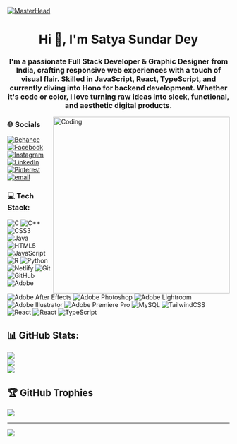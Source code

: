 [![MasterHead](https://camo.githubusercontent.com/069e3ef2850e722ccaef748bf8cdadafeed9fd4a9ee1436daebd7e820f4402a7/68747470733a2f2f666972656261736573746f726167652e676f6f676c65617069732e636f6d2f76302f622f666c6578692d636f64696e672e61707073706f742e636f6d2f6f2f64656d706769372d35323066386435662d363364342d343435332d383832322d6462633134396165323766382e6769663f616c743d6d6564696126746f6b656e3d39316330633762322d393363332d343032392d623031312d316138373033633537333064)](https://dotsatya.github.io/Formal-Portfolio/)
<h1 align="center">Hi 👋, I'm Satya Sundar Dey</h1>
<h3 align="center">I'm a passionate Full Stack Developer & Graphic Designer from India, crafting responsive web experiences with a touch of visual flair. Skilled in JavaScript, React, TypeScript, and currently diving into Hono for backend development. Whether it's code or color, I love turning raw ideas into sleek, functional, and aesthetic digital products.</h3>
<img align="right" alt="Coding" width="400" src="https://cdn.dribbble.com/users/1162077/screenshots/3848914/programmer.gif" />


### 🌐 **Socials**
[![Behance](https://img.shields.io/badge/Behance-1769ff?logo=behance&logoColor=white)](https://behance.net/satyasundardey) 
[![Facebook](https://img.shields.io/badge/Facebook-%231877F2.svg?logo=Facebook&logoColor=white)](https://facebook.com/100087912664641) 
[![Instagram](https://img.shields.io/badge/Instagram-%23E4405F.svg?logo=Instagram&logoColor=white)](https://instagram.com/dot_satya) 
[![LinkedIn](https://img.shields.io/badge/LinkedIn-%230077B5.svg?logo=linkedin&logoColor=white)](https://linkedin.com/in/satya-sundar-dey) 
[![Pinterest](https://img.shields.io/badge/Pinterest-%23E60023.svg?logo=Pinterest&logoColor=white)](https://pinterest.com/dotsatya) 
[![email](https://img.shields.io/badge/Email-D14836?logo=gmail&logoColor=white)](mailto:satyasundardey4@gmail.com)

### 💻 Tech Stack:
![C](https://img.shields.io/badge/c-%2300599C.svg?style=for-the-badge&logo=c&logoColor=white) ![C++](https://img.shields.io/badge/c++-%2300599C.svg?style=for-the-badge&logo=c%2B%2B&logoColor=white) ![CSS3](https://img.shields.io/badge/css3-%231572B6.svg?style=for-the-badge&logo=css3&logoColor=white) ![Java](https://img.shields.io/badge/java-%23ED8B00.svg?style=for-the-badge&logo=openjdk&logoColor=white) ![HTML5](https://img.shields.io/badge/html5-%23E34F26.svg?style=for-the-badge&logo=html5&logoColor=white) ![JavaScript](https://img.shields.io/badge/javascript-%23323330.svg?style=for-the-badge&logo=javascript&logoColor=%23F7DF1E) ![R](https://img.shields.io/badge/r-%23276DC3.svg?style=for-the-badge&logo=r&logoColor=white) ![Python](https://img.shields.io/badge/python-3670A0?style=for-the-badge&logo=python&logoColor=ffdd54) ![Netlify](https://img.shields.io/badge/netlify-%23000000.svg?style=for-the-badge&logo=netlify&logoColor=#00C7B7) ![Git](https://img.shields.io/badge/git-%23F05033.svg?style=for-the-badge&logo=git&logoColor=white) ![GitHub](https://img.shields.io/badge/github-%23121011.svg?style=for-the-badge&logo=github&logoColor=white) ![Adobe](https://img.shields.io/badge/adobe-%23FF0000.svg?style=for-the-badge&logo=adobe&logoColor=white) ![Adobe After Effects](https://img.shields.io/badge/Adobe%20After%20Effects-9999FF.svg?style=for-the-badge&logo=Adobe%20After%20Effects&logoColor=white) ![Adobe Photoshop](https://img.shields.io/badge/adobe%20photoshop-%2331A8FF.svg?style=for-the-badge&logo=adobe%20photoshop&logoColor=white) ![Adobe Lightroom](https://img.shields.io/badge/Adobe%20Lightroom-31A8FF.svg?style=for-the-badge&logo=Adobe%20Lightroom&logoColor=white) ![Adobe Illustrator](https://img.shields.io/badge/adobe%20illustrator-%23FF9A00.svg?style=for-the-badge&logo=adobe%20illustrator&logoColor=white) ![Adobe Premiere Pro](https://img.shields.io/badge/Adobe%20Premiere%20Pro-9999FF.svg?style=for-the-badge&logo=Adobe%20Premiere%20Pro&logoColor=white) ![MySQL](https://img.shields.io/badge/mysql-4479A1.svg?style=for-the-badge&logo=mysql&logoColor=white) ![TailwindCSS](https://img.shields.io/badge/tailwindcss-%2338B2AC.svg?style=for-the-badge&logo=tailwind-css&logoColor=white) ![React](https://img.shields.io/badge/react-%2320232a.svg?style=for-the-badge&logo=react&logoColor=%2361DAFB) ![React](https://img.shields.io/badge/react-%2320232a.svg?style=for-the-badge&logo=react&logoColor=%2361DAFB) ![TypeScript](https://img.shields.io/badge/typescript-%23007ACC.svg?style=for-the-badge&logo=typescript&logoColor=white)
## 📊 GitHub Stats:
![](https://github-readme-stats.vercel.app/api?username=dotsatya&theme=transparent&hide_border=true&include_all_commits=false&count_private=false)<br/>
![](https://nirzak-streak-stats.vercel.app/?user=dotsatya&theme=transparent&hide_border=true)<br/>
![](https://github-readme-stats.vercel.app/api/top-langs/?username=dotsatya&theme=transparent&hide_border=true&include_all_commits=false&count_private=false&layout=compact)

## 🏆 GitHub Trophies
![](https://github-profile-trophy.vercel.app/?username=dotsatya&theme=nord&no-frame=true&no-bg=true&margin-w=4)

---
[![](https://visitcount.itsvg.in/api?id=dotsatya&icon=0&color=0)](https://visitcount.itsvg.in)

<!-- Proudly created with GPRM ( https://gprm.itsvg.in ) -->
